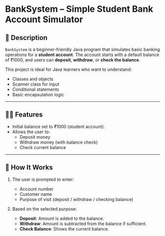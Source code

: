 # BankSystem – Simple Student Bank Account Simulator

## 📘 Description

`BankSystem` is a beginner-friendly Java program that simulates basic banking operations for a **student account**. The account starts with a default balance of ₹1000, and users can **deposit**, **withdraw**, or **check the balance**.

This project is ideal for Java learners who want to understand:
- Classes and objects
- Scanner class for input
- Conditional statements
- Basic encapsulation logic

---

## 🧑‍💻 Features

- Initial balance set to ₹1000 (student account).
- Allows the user to:
  - Deposit money
  - Withdraw money (with balance check)
  - Check current balance

---

## 🔧 How It Works

1. The user is prompted to enter:
   - Account number
   - Customer name
   - Purpose of visit (deposit / withdraw / checking balance)

2. Based on the selected purpose:
   - **Deposit**: Amount is added to the balance.
   - **Withdraw**: Amount is subtracted from the balance if sufficient.
   - **Check Balance**: Shows the current balance.


